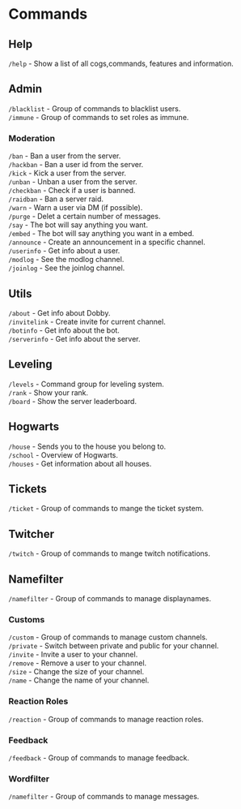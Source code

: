 # Commands

## Help

`/help` - Show a list of all cogs,commands, features and information.   

## Admin

`/blacklist` - Group of commands to blacklist users.     
`/immune`    - Group of commands to set roles as immune. 

### Moderation

`/ban`      - Ban a user from the server.                       
`/hackban`  - Ban a user id from the server.                    
`/kick`     - Kick a user from the server.                      
`/unban`    - Unban a user from the server.                     
`/checkban` - Check if a user is banned.                        
`/raidban`  - Ban a server raid.                                
`/warn`     - Warn a user via DM (if possible).                 
`/purge`    - Delet a certain number of messages.               
`/say`      - The bot will say anything you want.               
`/embed`    - The bot will say anything you want in a embed.    
`/announce` - Create an announcement in a specific channel.     
`/userinfo` - Get info about a user.                            
`/modlog`   - See the modlog channel.                           
`/joinlog`  - See the joinlog channel.                          

## Utils

`/about`      - Get info about Dobby.               
`/invitelink` - Create invite for current channel.  
`/botinfo`    - Get info about the bot.             
`/serverinfo` - Get info about the server.          


## Leveling

`/levels` - Command group for leveling system.  
`/rank`   - Show your rank.                     
`/board`  - Show the server leaderboard.        

## Hogwarts

`/house`  - Sends you to the house you belong to.   
`/school` - Overview of Hogwarts.                   
`/houses` - Get information about all houses.       

## Tickets

`/ticket` - Group of commands to mange the ticket system. 

## Twitcher

`/twitch` - Group of commands to mange twitch notifications. 

## Namefilter

`/namefilter` - Group of commands to manage displaynames. 

### Customs
`/custom`  - Group of commands to manage custom channels.           
`/private` - Switch between private and public for your channel.    
`/invite`  - Invite a user to your channel.                         
`/remove`  - Remove a user to your channel.                         
`/size`    - Change the size of your channel.                       
`/name`    - Change the name of your channel.                       

### Reaction Roles
`/reaction`  - Group of commands to manage reaction roles.  
### Feedback
`/feedback`  - Group of commands to manage feedback.    

### Wordfilter
`/namefilter`  - Group of commands to manage messages.  